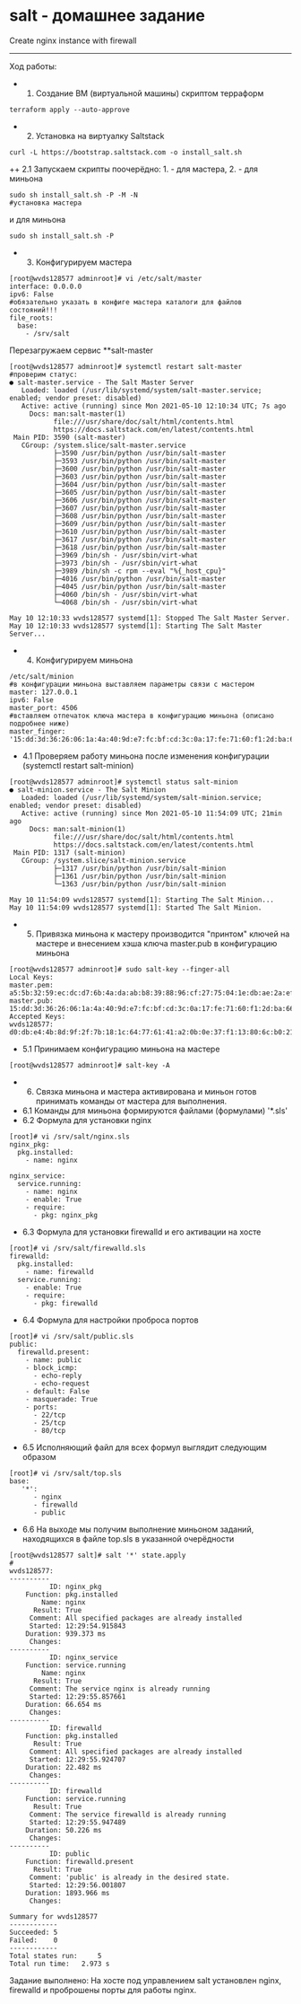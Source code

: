 # salt - домашнее задание
Create nginx instance with firewall
************************************************************
Ход работы:
+ 1. Создание ВМ (виртуальной машины) скриптом терраформ 
```
terraform apply --auto-approve
```
+ 2. Установка на виртуалку Saltstack
```
curl -L https://bootstrap.saltstack.com -o install_salt.sh
```
++ 2.1 Запускаем скрипты поочерёдно: 1. - для мастера, 2. - для миньона
```
sudo sh install_salt.sh -P -M -N
#установка мастера
```
и для миньона
```
sudo sh install_salt.sh -P
```
+ 3. Конфигурируем мастера
```
[root@wvds128577 adminroot]# vi /etc/salt/master
interface: 0.0.0.0
ipv6: False
#обязательно указать в конфиге мастера каталоги для файлов состояний!!!
file_roots:
  base:
    - /srv/salt
```
Перезагружаем сервис **salt-master
```
[root@wvds128577 adminroot]# systemctl restart salt-master
#проверим статус:
● salt-master.service - The Salt Master Server
   Loaded: loaded (/usr/lib/systemd/system/salt-master.service; enabled; vendor preset: disabled)
   Active: active (running) since Mon 2021-05-10 12:10:34 UTC; 7s ago
     Docs: man:salt-master(1)
           file:///usr/share/doc/salt/html/contents.html
           https://docs.saltstack.com/en/latest/contents.html
 Main PID: 3590 (salt-master)
   CGroup: /system.slice/salt-master.service
           ├─3590 /usr/bin/python /usr/bin/salt-master
           ├─3593 /usr/bin/python /usr/bin/salt-master
           ├─3600 /usr/bin/python /usr/bin/salt-master
           ├─3603 /usr/bin/python /usr/bin/salt-master
           ├─3604 /usr/bin/python /usr/bin/salt-master
           ├─3605 /usr/bin/python /usr/bin/salt-master
           ├─3606 /usr/bin/python /usr/bin/salt-master
           ├─3607 /usr/bin/python /usr/bin/salt-master
           ├─3608 /usr/bin/python /usr/bin/salt-master
           ├─3609 /usr/bin/python /usr/bin/salt-master
           ├─3610 /usr/bin/python /usr/bin/salt-master
           ├─3617 /usr/bin/python /usr/bin/salt-master
           ├─3618 /usr/bin/python /usr/bin/salt-master
           ├─3969 /bin/sh - /usr/sbin/virt-what
           ├─3973 /bin/sh - /usr/sbin/virt-what
           ├─3989 /bin/sh -c rpm --eval "%{_host_cpu}"
           ├─4016 /usr/bin/python /usr/bin/salt-master
           ├─4045 /usr/bin/python /usr/bin/salt-master
           ├─4060 /bin/sh - /usr/sbin/virt-what
           └─4068 /bin/sh - /usr/sbin/virt-what

May 10 12:10:33 wvds128577 systemd[1]: Stopped The Salt Master Server.
May 10 12:10:33 wvds128577 systemd[1]: Starting The Salt Master Server...
```
+ 4. Конфигурируем миньона
```
/etc/salt/minion
#в конфигурации миньона выставляем параметры связи с мастером
master: 127.0.0.1
ipv6: False
master_port: 4506
#вставляем отпечаток ключа мастера в конфигурацию миньона (описано подробнее ниже)
master_finger: '15:dd:3d:36:26:06:1a:4a:40:9d:e7:fc:bf:cd:3c:0a:17:fe:71:60:f1:2d:ba:66:01:99:da:25:f1:3a:05:42'
```
+ 4.1 Проверяем работу миньона после изменения конфигурации (systemctl restart salt-minion)
```
[root@wvds128577 adminroot]# systemctl status salt-minion
● salt-minion.service - The Salt Minion
   Loaded: loaded (/usr/lib/systemd/system/salt-minion.service; enabled; vendor preset: disabled)
   Active: active (running) since Mon 2021-05-10 11:54:09 UTC; 21min ago
     Docs: man:salt-minion(1)
           file:///usr/share/doc/salt/html/contents.html
           https://docs.saltstack.com/en/latest/contents.html
 Main PID: 1317 (salt-minion)
   CGroup: /system.slice/salt-minion.service
           ├─1317 /usr/bin/python /usr/bin/salt-minion
           ├─1361 /usr/bin/python /usr/bin/salt-minion
           └─1363 /usr/bin/python /usr/bin/salt-minion

May 10 11:54:09 wvds128577 systemd[1]: Starting The Salt Minion...
May 10 11:54:09 wvds128577 systemd[1]: Started The Salt Minion.
```
+ 5. Привязка миньона к мастеру производится "принтом" ключей на мастере и внесением хэша ключа master.pub в конфигурацию миньона
```
[root@wvds128577 adminroot]# sudo salt-key --finger-all
Local Keys:
master.pem:  a5:5b:32:59:ec:dc:d7:6b:4a:da:ab:b8:39:88:96:cf:27:75:04:1e:db:ae:2a:ef:36:c7:4f:1f:a7:5f:de:07
master.pub:  15:dd:3d:36:26:06:1a:4a:40:9d:e7:fc:bf:cd:3c:0a:17:fe:71:60:f1:2d:ba:66:01:99:da:25:f1:3a:05:42
Accepted Keys:
wvds128577:  d0:db:e4:4b:8d:9f:2f:7b:18:1c:64:77:61:41:a2:0b:0e:37:f1:13:80:6c:b0:21:b3:64:37:6e:90:30:56:8f
```
+ 5.1 Принимаем конфигурацию миньона на мастере
```
[root@wvds128577 adminroot]# salt-key -A
```
+ 6. Связка миньона и мастера активирована и миньон готов принимать команды от мастера для выполнения. 
+ 6.1 Команды для миньона формируются файлами (формулами) '*.sls'
+ 6.2 Формула для установки nginx
```
[root]# vi /srv/salt/nginx.sls
nginx_pkg:
  pkg.installed:
    - name: nginx

nginx_service:
  service.running:
    - name: nginx
    - enable: True
    - require:
      - pkg: nginx_pkg
```
+ 6.3 Формула для установки firewalld и его активации на хосте
```
[root]# vi /srv/salt/firewalld.sls
firewalld:
  pkg.installed:
    - name: firewalld
  service.running:
    - enable: True
    - require:
      - pkg: firewalld
```
+ 6.4 Формула для настройки проброса портов 
```
[root]# vi /srv/salt/public.sls
public:
  firewalld.present:
    - name: public
    - block_icmp:
      - echo-reply
      - echo-request
    - default: False
    - masquerade: True
    - ports:
      - 22/tcp
      - 25/tcp
      - 80/tcp
```
+ 6.5 Исполняющий файл для всех формул выглядит следующим образом
```
[root]# vi /srv/salt/top.sls
base:
   '*':
      - nginx
      - firewalld
      - public
```
+ 6.6 На выходе мы получим выполнение миньоном заданий, находящихся в файле top.sls в указанной очерёдности
```
[root@wvds128577 salt]# salt '*' state.apply
#
wvds128577:
----------
          ID: nginx_pkg
    Function: pkg.installed
        Name: nginx
      Result: True
     Comment: All specified packages are already installed
     Started: 12:29:54.915843
    Duration: 939.373 ms
     Changes:
----------
          ID: nginx_service
    Function: service.running
        Name: nginx
      Result: True
     Comment: The service nginx is already running
     Started: 12:29:55.857661
    Duration: 66.654 ms
     Changes:
----------
          ID: firewalld
    Function: pkg.installed
      Result: True
     Comment: All specified packages are already installed
     Started: 12:29:55.924707
    Duration: 22.482 ms
     Changes:
----------
          ID: firewalld
    Function: service.running
      Result: True
     Comment: The service firewalld is already running
     Started: 12:29:55.947489
    Duration: 50.226 ms
     Changes:
----------
          ID: public
    Function: firewalld.present
      Result: True
     Comment: 'public' is already in the desired state.
     Started: 12:29:56.001807
    Duration: 1893.966 ms
     Changes:

Summary for wvds128577
------------
Succeeded: 5
Failed:    0
------------
Total states run:     5
Total run time:   2.973 s
```
Задание выполнено: На хосте под управлением salt установлен nginx, firewalld и проброшены порты для работы nginx.
